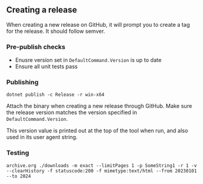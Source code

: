 ## Creating a release

When creating a new release on GitHub, it will prompt you to create a tag for the release. It should follow semver.

### Pre-publish checks

* Enusre version set in `DefaultCommand.Version` is up to date
* Ensure all unit tests pass

### Publishing

```
dotnet publish -c Release -r win-x64
```

Attach the binary when creating a new release through GitHub. Make sure the release version matches the version specified in `DefaultCommand.Version`.

This version value is printed out at the top of the tool when run, and also used in its user agent string.

### Testing
```
archive.org ./downloads -m exact --limitPages 1 -p SomeString1 -r 1 -v --clearHistory -f statuscode:200 -f mimetype:text/html --from 20230101 --to 2024
```
